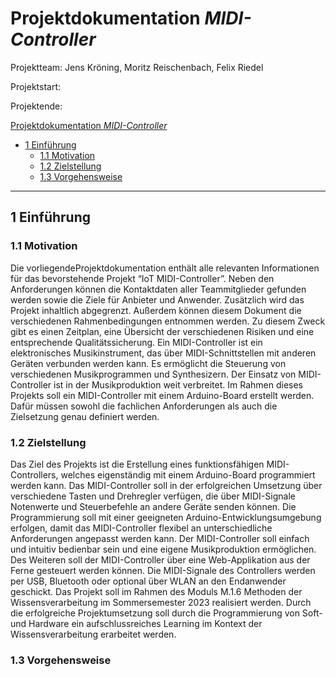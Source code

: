 # Projektdokumentation *MIDI-Controller*
Projektteam: Jens Kröning, Moritz Reischenbach, Felix Riedel

Projektstart: 

Projektende: 

[Projektdokumentation *MIDI-Controller*](#projektdokumentation-midi-controller)
  - [1 Einführung](#1-einführung)
    - [1.1 Motivation](#11-motivation)
    - [1.2 Zielstellung](#12-zielstellung)
    - [1.3 Vorgehensweise](#13-vorgehensweise)

---

## 1 Einführung

### 1.1 Motivation
Die vorliegendeProjektdokumentation enthält alle relevanten Informationen für das bevorstehende Projekt “IoT MIDI-Controller”. Neben den Anforderungen können die Kontaktdaten aller Teammitglieder gefunden werden sowie die Ziele für Anbieter und Anwender. Zusätzlich wird das Projekt inhaltlich abgegrenzt. Außerdem können diesem Dokument die verschiedenen Rahmenbedingungen entnommen werden. Zu diesem Zweck gibt es einen Zeitplan, eine Übersicht der verschiedenen Risiken und eine entsprechende Qualitätssicherung.
Ein MIDI-Controller ist ein elektronisches Musikinstrument, das über MIDI-Schnittstellen mit anderen Geräten verbunden werden kann. Es ermöglicht die Steuerung von verschiedenen Musikprogrammen und Synthesizern. Der Einsatz von MIDI-Controller ist in der Musikproduktion weit verbreitet. Im Rahmen dieses Projekts soll ein MIDI-Controller mit einem Arduino-Board erstellt werden. Dafür müssen sowohl die fachlichen Anforderungen als auch die Zielsetzung genau definiert werden.

### 1.2 Zielstellung
Das Ziel des Projekts ist die Erstellung eines funktionsfähigen MIDI-Controllers, welches eigenständig mit einem Arduino-Board programmiert werden kann. Das MIDI-Controller soll in der erfolgreichen Umsetzung über verschiedene Tasten und Drehregler verfügen, die über MIDI-Signale Notenwerte und Steuerbefehle an andere Geräte senden können. Die Programmierung soll mit einer geeigneten Arduino-Entwicklungsumgebung erfolgen, damit das MIDI-Controller flexibel an unterschiedliche Anforderungen angepasst werden kann. Der MIDI-Controller soll einfach und intuitiv bedienbar sein und eine eigene Musikproduktion ermöglichen. Des Weiteren soll der MIDI-Controller über eine Web-Applikation aus der Ferne gesteuert werden können. Die MIDI-Signale des Controllers werden per USB, Bluetooth oder optional über WLAN an den Endanwender geschickt.
Das Projekt soll im Rahmen des Moduls M.1.6 Methoden der Wissensverarbeitung im Sommersemester 2023 realisiert werden. Durch die erfolgreiche Projektumsetzung soll durch die Programmierung von Soft- und Hardware ein aufschlussreiches Learning im Kontext der Wissensverarbeitung erarbeitet werden.

### 1.3 Vorgehensweise

